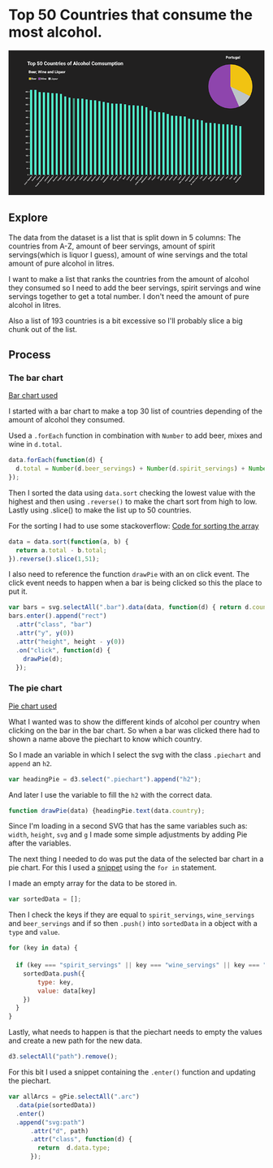 # Top 50 Countries that consume the most alcohol.

![preview](./preview.png)

## Explore

The data from the dataset is a list that is split down in 5 columns: The countries from A-Z, amount of beer servings, amount of spirit servings(which is liquor I guess), amount of wine servings and the total amount of pure alcohol in litres.

I want to make a list that ranks the countries from the amount of alcohol they consumed so I need to add the beer servings, spirit servings and wine servings together to get a total number. I don't need the amount of pure alcohol in litres.

Also a list of 193 countries is a bit excessive so I'll probably slice a big chunk out of the list.

## Process


### The bar chart

[Bar chart used ](https://bl.ocks.org/d3noob/bdf28027e0ce70bd132edc64f1dd7ea4)


I started with a bar chart to make a top 30 list of countries depending of the amount of alcohol they consumed.

Used a `.forEach` function in combination with `Number` to add beer, mixes and wine in `d.total`.

```js
data.forEach(function(d) {
  d.total = Number(d.beer_servings) + Number(d.spirit_servings) + Number(d.wine_servings);
});


```
Then I sorted the data using `data.sort` checking the lowest value with the highest and then using `.reverse()` to make the chart sort from high to low. Lastly using .slice() to make the list up to 50 countries.

For the sorting I had to use some stackoverflow: [Code for sorting the array](https://stackoverflow.com/questions/979256/sorting-an-array-of-javascript-objects
)

```js
data = data.sort(function(a, b) {
  return a.total - b.total;
}).reverse().slice(1,51);
```

I also need to reference the function `drawPie` with an on click event. The click event needs to happen when a bar is being clicked so this the place to put it.

```js
var bars = svg.selectAll(".bar").data(data, function(d) { return d.country; })
bars.enter().append("rect")
  .attr("class", "bar")
  .attr("y", y(0))
  .attr("height", height - y(0))
  .on("click", function(d) {
    drawPie(d);
  });
```


### The pie chart

[Pie chart used](https://bl.ocks.org/santi698/f3685ca8a1a7f5be1967f39f367437c0)

What I wanted was to show the different kinds of alcohol per country when clicking on the bar in the bar chart. So when a bar was clicked there had to shown a name above the piechart to know which country.

So I made an variable in which I select the svg with the class `.piechart` and `append` an `h2`.

```js
var headingPie = d3.select(".piechart").append("h2");

```

And later I use the variable to fill the `h2` with the correct data.

```js
function drawPie(data) {headingPie.text(data.country);

```

Since I'm loading in a second SVG that has the same variables such as: `width`, `height`, `svg` and `g` I made some simple adjustments by adding Pie after the variables.



The next thing I needed to do was put the data of the selected bar chart in a pie chart. For this I used a [snippet](https://developer.mozilla.org/en-US/docs/Web/JavaScript/Reference/Statements/for...in) using the `for in` statement.

I made an empty array for the data to be stored in.

```js
var sortedData = [];
```

Then I check the keys if they are equal to `spirit_servings`, `wine_servings` and `beer_servings` and if so then `.push()` into `sortedData` in a object with a `type` and `value`.

```js
for (key in data) {

  if (key === "spirit_servings" || key === "wine_servings" || key === "beer_servings") {
    sortedData.push({
        type: key,
        value: data[key]
    })
  }
}
```

Lastly, what needs to happen is that the piechart needs to empty the values and create a new path for the new data.

```js
d3.selectAll("path").remove();
```

For this bit I used a snippet containing the `.enter()` function and updating the piechart.

```js
var allArcs = gPie.selectAll(".arc")
  .data(pie(sortedData))
  .enter()
  .append("svg:path")
      .attr("d", path)
      .attr("class", function(d) {
        return  d.data.type;
      });
```
